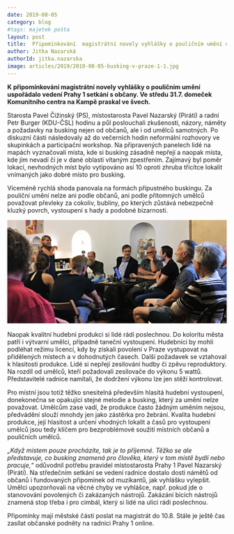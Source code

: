 ```yaml
---
date: 2019-08-05
category: blog
#tags: majetek pošta
layout: post
title:  Připomínkování  magistrátní novely vyhlášky o pouličním umění uspořádalo vedení Prahy 1
author: Jitka Nazarská
authorId: jitka.nazarska
image: articles/2019/2019-08-05-busking-v-praze-1-1.jpg
---
```


**K připomínkování  magistrátní novely vyhlášky o pouličním umění uspořádalo vedení Prahy 1 setkání s občany. Ve středu 31.7. domeček Komunitního centra na Kampě praskal ve švech.**

Starosta Pavel Čižinský (PS), místostarosta Pavel Nazarský (Piráti) a radní Petr Burger (KDU-ČSL) hodinu a půl poslouchali zkušenosti, názory, náměty a požadavky na busking nejen od občanů, ale i od umělců samotných. Po diskuzní části následovaly až do večerních hodin neformální rozhovory ve skupinkách a participační workshop. Na připravených panelech lidé na mapách vyznačovali místa, kde si busking zásadně nepřejí a naopak místa, kde jim nevadí či je v dané oblasti vítaným zpestřením. Zajímavý byl poměr lokací, nevhodných míst bylo vytipováno asi 10 oproti zhruba třicítce lokalit vnímaných jako dobré místo pro busking.

Víceméně rychlá shoda panovala na formách přípustného buskingu. Za pouliční umění nelze ani podle občanů, ani podle přítomných umělců považovat převleky za cokoliv, bubliny, po kterých zůstává nebezpečně kluzký povrch, vystoupení s hady a podobné bizarnosti.

![Připomínkování  magistrátní novely vyhlášky o pouličním umění uspořádalo vedení Prahy 1](/assets/img/articles/2019/2019-08-05-busking-v-praze-1-1.jpg)

Naopak kvalitní hudební produkci si lidé rádi poslechnou. Do koloritu města patří i výtvarní umělci, případně taneční vystoupení. Hudebníci by mohli podléhat režimu licencí, kdy by získali povolení v Praze vystupovat na přidělených místech a v dohodnutých časech. Další požadavek se vztahoval k hlasitosti produkce. Lidé si nepřejí zesilování hudby či zpěvu reproduktory. Na rozdíl od umělců, kteří požadovali zesilovače do výkonu 5 wattů. Představitelé radnice namítali, že dodržení výkonu lze jen stěží kontrolovat.
 
Pro místní jsou totiž těžko snesitelná především hlasitá hudební vystoupení, donekonečna se opakující stejné melodie a busking, který za umění nelze považovat. Umělcům zase vadí, že produkce často žádným uměním nejsou, předvádění slouží mnohdy jen jako zástěrka pro žebrání. Kvalita hudební produkce, její hlasitost a určení vhodných lokalit a časů pro vystoupení umělců jsou tedy klíčem pro bezproblémové soužití místních občanů a pouličních umělců. 

*„Když místem pouze procházíte, tak je to příjemné. Těžko se ale představuje, co busking znamená pro člověka, který v tom místě bydlí nebo pracuje,“* odůvodnil potřebu pravidel místostarosta Prahy 1 Pavel Nazarský (Piráti). 
Na středečním setkání se vedení radnice dostalo dosti námětů od občanů i fundovaných připomínek od muzikantů, jak vyhlášku vylepšit. Umělci upozorňovali na věcné chyby ve vyhlášce, např. pokud jde o stanovování povolených či zakázaných nástrojů. Zakázání bicích nástrojů znamená stop třeba i pro cimbál, který si lidé na ulici rádi poslechnou.

Připomínky mají městské části poslat na magistrát do 10.8. Stále je ještě čas zasílat občanské podněty na radnici Prahy 1 online.



